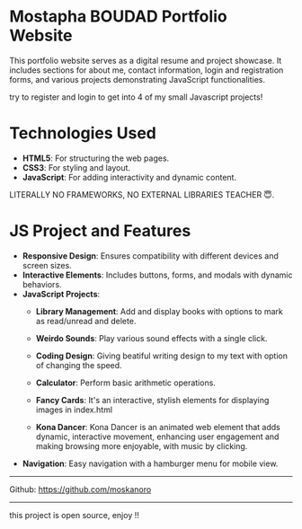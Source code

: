 
# Mostapha BOUDAD Portfolio Website #

This portfolio website serves as a digital resume and project showcase. It includes sections for about me, contact information, login and registration forms, and various projects demonstrating JavaScript functionalities.

try to register and login to get into 4 of my small Javascript projects!

# Technologies Used #

- **HTML5**: For structuring the web pages.
- **CSS3**: For styling and layout.
- **JavaScript**: For adding interactivity and dynamic content.

LITERALLY NO FRAMEWORKS, NO EXTERNAL LIBRARIES TEACHER 😇. 

# JS Project and Features #

- **Responsive Design**: Ensures compatibility with different devices and screen sizes.
- **Interactive Elements**: Includes buttons, forms, and modals with dynamic behaviors.
- **JavaScript Projects**:
  - **Library Management**: Add and display books with options to mark as read/unread and delete.
  - **Weirdo Sounds**: Play various sound effects with a single click.
  - **Coding Design**: Giving beatiful writing design to my text with option of changing the speed.
  - **Calculator**: Perform basic arithmetic operations.

  - **Fancy Cards**: It's an interactive, stylish elements for displaying images in index.html
  - **Kona Dancer**: Kona Dancer is an animated web element that adds dynamic, interactive movement, enhancing user engagement and making browsing more enjoyable, with music by clicking.
- **Navigation**: Easy navigation with a hamburger menu for mobile view.


 


**************************************************
Github: https://github.com/moskanoro
**************************************************

this project is open source, enjoy !!

